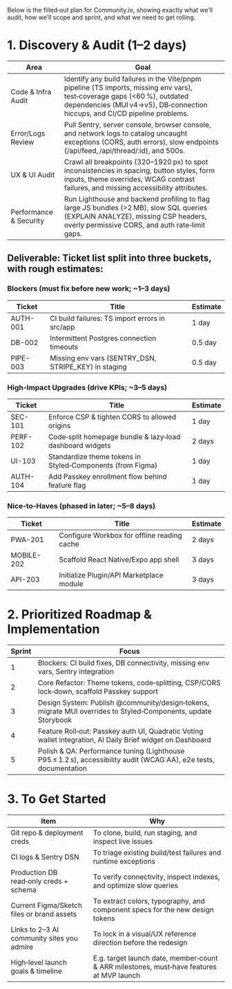 Below is the filled‑out plan for Community.io, showing exactly what we’ll audit, how we’ll scope and sprint, and what we need to get rolling.

# 1. Discovery & Audit (1–2 days)

| Area                   | Goal                                                                                                                            |
|------------------------|---------------------------------------------------------------------------------------------------------------------------------|
| Code & Infra Audit     | Identify any build failures in the Vite/pnpm pipeline (TS imports, missing env vars), test‑coverage gaps (<60 %), outdated dependencies (MUI v4→v5), DB‑connection hiccups, and CI/CD pipeline problems. |
| Error/Logs Review      | Pull Sentry, server console, browser console, and network logs to catalog uncaught exceptions (CORS, auth errors), slow endpoints (/api/feed, /api/thread/:id), and 500s. |
| UX & UI Audit          | Crawl all breakpoints (320–1920 px) to spot inconsistencies in spacing, button styles, form inputs, theme overrides, WCAG contrast failures, and missing accessibility attributes. |
| Performance & Security | Run Lighthouse and backend profiling to flag large JS bundles (>2 MB), slow SQL queries (EXPLAIN ANALYZE), missing CSP headers, overly permissive CORS, and auth rate‑limit gaps. |

## Deliverable: Ticket list split into three buckets, with rough estimates:

### Blockers (must fix before new work; ~1–3 days)

| Ticket    | Title                                                         | Estimate |
|-----------|---------------------------------------------------------------|----------|
| AUTH-001  | CI build failures: TS import errors in src/app                | 1 day    |
| DB-002    | Intermittent Postgres connection timeouts                     | 0.5 day  |
| PIPE-003  | Missing env vars (SENTRY_DSN, STRIPE_KEY) in staging          | 0.5 day  |

### High-Impact Upgrades (drive KPIs; ~3–5 days)

| Ticket    | Title                                                                      | Estimate |
|-----------|----------------------------------------------------------------------------|----------|
| SEC-101   | Enforce CSP & tighten CORS to allowed origins                              | 1 day    |
| PERF-102  | Code‑split homepage bundle & lazy‑load dashboard widgets                   | 2 days   |
| UI-103    | Standardize theme tokens in Styled‑Components (from Figma)                 | 1 day    |
| AUTH-104  | Add Passkey enrollment flow behind feature flag                            | 1 day    |

### Nice‑to‑Haves (phased in later; ~5–8 days)

| Ticket    | Title                                                   | Estimate |
|-----------|---------------------------------------------------------|----------|
| PWA-201   | Configure Workbox for offline reading cache             | 2 days   |
| MOBILE-202| Scaffold React Native/Expo app shell                    | 3 days   |
| API-203   | Initialize Plugin/API Marketplace module                | 3 days   |

# 2. Prioritized Roadmap & Implementation

| Sprint | Focus                                                                                                                     |
|--------|---------------------------------------------------------------------------------------------------------------------------|
| 1      | Blockers: CI build fixes, DB connectivity, missing env vars, Sentry integration                                            |
| 2      | Core Refactor: Theme tokens, code‑splitting, CSP/CORS lock‑down, scaffold Passkey support                                 |
| 3      | Design System: Publish @community/design‑tokens, migrate MUI overrides to Styled‑Components, update Storybook            |
| 4      | Feature Roll‑out: Passkey auth UI, Quadratic Voting wallet integration, AI Daily Brief widget on Dashboard               |
| 5      | Polish & QA: Performance tuning (Lighthouse P95 ≤ 1.2 s), accessibility audit (WCAG AA), e2e tests, documentation         |

# 3. To Get Started

| Item                               | Why                                                                                                      |
|------------------------------------|----------------------------------------------------------------------------------------------------------|
| Git repo & deployment creds        | To clone, build, run staging, and inspect live issues                                                    |
| CI logs & Sentry DSN               | To triage existing build/test failures and runtime exceptions                                            |
| Production DB read‑only creds + schema | To verify connectivity, inspect indexes, and optimize slow queries                                      |
| Current Figma/Sketch files or brand assets | To extract colors, typography, and component specs for the new design tokens                      |
| Links to 2–3 AI community sites you admire | To lock in a visual/UX reference direction before the redesign                                 |
| High‑level launch goals & timeline | E.g. target launch date, member‑count & ARR milestones, must‑have features at MVP launch                   |